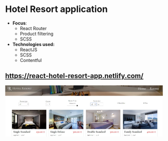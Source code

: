# Hotel Resort application

* **Focus**: 
  * React Router
  * Product filtering
  * SCSS
* **Technologies used:** 
  * ReactJS 
  * SCSS
  * Contentful

## https://react-hotel-resort-app.netlify.com/
![Website Preview](https://raw.githubusercontent.com/urosradosavljevic/react-hotel-resort-app/final/preview.JPG)
